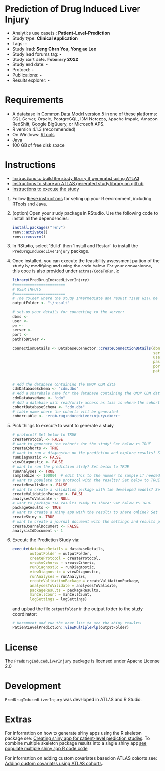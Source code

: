 Prediction of Drug Induced Liver Injury
========================================================

- Analytics use case(s): **Patient-Level-Prediction**
- Study type: **Clinical Application**
- Tags: **-**
- Study lead: **Seng Chan You, Yongjae Lee**
- Study lead forums tag: **-**
- Study start date: **Feburary 2022**
- Study end date: **-**
- Protocol: **-**
- Publications: **-**
- Results explorer: **-**

Requirements
============

- A database in [Common Data Model version 5](https://github.com/OHDSI/CommonDataModel) in one of these platforms: SQL Server, Oracle, PostgreSQL, IBM Netezza, Apache Impala, Amazon RedShift, Google BigQuery, or Microsoft APS.
- R version 4.1.3 (recommended)
- On Windows: [RTools](http://cran.r-project.org/bin/windows/Rtools/)
- [Java](http://java.com)
- 100 GB of free disk space

Instructions
========================================================

- [Instructions to build the study library if generated using ATLAS](STUDY-PACKAGE-BUILD.md)
- [Instructions to share an ATLAS generated study library on github](STUDY-PACKAGE-SHARE.md)
- [Instructions to execute the study ](STUDY-PACKAGE-EXECUTE.md)

1. Follow [these instructions](https://ohdsi.github.io/Hades/rSetup.html) for seting up your R environment, including RTools and Java.

2. (option) Open your study package in RStudio. Use the following code to install all the dependencies:

	```r
	install.packages("renv")
	renv::activate()
	renv::restore()
	```

3. In RStudio, select 'Build' then 'Install and Restart' to install the `PredDrugInducedLiverInjury` package.

4. Once installed, you can execute the feasibility assessment partion of the study by modifying and using the code below. For your convenience, this code is also provided under `extras/CodeToRun.R`:

	```r
	library(PredDrugInducedLiverInjury)
    #=======================
    # USER INPUTS
    #=======================
    # The folder where the study intermediate and result files will be written:
    outputFolder <- "~/result"

    # set-up your details for connecting to the server:
    dbms <- 
    user <- 
    pw <- 
    server <- 
    port <- 
    pathToDriver <- 

    connectionDetails <- DatabaseConnector::createConnectionDetails(dbms = dbms,
                                                                    server = server,
                                                                    user = user,
                                                                    password = pw,
                                                                    port = port,
                                                                    pathToDriver = pathToDriver)
    
    
    # Add the database containing the OMOP CDM data
    cdmDatabaseSchema <- "cdm.dbo"
    # Add a sharebale name for the database containing the OMOP CDM data
    cdmDatabaseName <- "cdm"
    # Add a database with read/write access as this is where the cohorts will be generated
    cohortDatabaseSchema <- "cdm.dbo"
    # table name where the cohorts will be generated
    cohortTable <- "PredDrugInducedLiverInjuryCohort"

	```

5. Pick things to execute to want to generate a study
  	```r
    # protocol? Set below to TRUE
    createProtocol <- FALSE
    # want to generate the cohorts for the study? Set below to TRUE
    createCohorts <- TRUE
    # want to run a diagnoston on the prediction and explore results? Set below to TRUE
    runDiagnostic <- FALSE
    viewDiagnostic <- FALSE
    # want to run the prediction study? Set below to TRUE
    runAnalyses <- TRUE
    sampleSize <- 100000  # edit this to the number to sample if needed
    # want to populate the protocol with the results? Set below to TRUE
    createResultsDoc <- FALSE
    # want to create a validation package with the developed models? Set below to TRUE
    createValidationPackage <- FALSE
    analysesToValidate <- NULL
    # want to package the results ready to share? Set below to TRUE
    packageResults <- TRUE
    # want to create a shiny app with the results to share online? Set below to TRUE
    createShiny <- TRUE
    # want to create a journal document with the settings and results populated? Set below to TRUE
    createJournalDocument <- FALSE
    analysisIdDocument <- 1
    ```

9. Execute the Prediction Study via:
	```r
	execute(databaseDetails = databaseDetails,
            outputFolder = outputFolder, 
            createProtocol = createProtocol, 
            createCohorts = createCohorts, 
            runDiagnostic = runDiagnostic,
            viewDiagnostic = viewDiagnostic, 
            runAnalyses = runAnalyses, 
            createValidationPackage = createValidationPackage, 
            analysesToValidate = analysesToValidate, 
            packageResults = packageResults,
            minCellCount = minCellCount, 
            logSettings = logSettings)
	```
	and upload the file ```outputfolder``` in the output folder to the study coordinator:

	```r
	# Uncomment and run the next line to see the shiny results:
    PatientLevelPrediction::viewMultiplePlp(outputFolder)
	```

License
=======
The `PredDrugInducedLiverInjury` package is licensed under Apache License 2.0

Development
===========
`PredDrugInducedLiverInjury` was developed in ATLAS and R Studio.

Extras
========================================================

For information on how to generate shiny apps using the R skeleton package see: [Creating shiny app for patient-level prediction studies](https://raw.githubusercontent.com/OHDSI/PatientLevelPrediction/testcode/inst/doc/CreatingShinyApp.pdf).  To combine multiple skeleton package results into a single shiny app [see populate multiple shiny app R code code](https://github.com/OHDSI/PredDrugInducedLiverInjury/blob/master/extras/populateMultipleShiny.R)

For information on adding custom covariates based on ATLAS cohorts see:  [Adding custom covariates using ATLAS cohorts](https://raw.githubusercontent.com/OHDSI/PredDrugInducedLiverInjury/master/inst/doc/AddingCohortCovariates.pdf).
